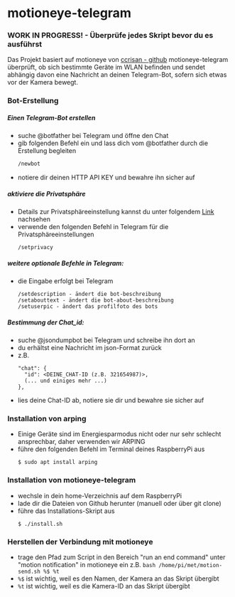 # motioneye-telegram

### WORK IN PROGRESS! - Überprüfe jedes Skript bevor du es ausführst

Das Projekt basiert auf motioneye von [ccrisan - github](https://github.com/ccrisan/motioneye/wiki/Installation)
motioneye-telegram überprüft, ob sich bestimmte Geräte im WLAN befinden und sendet abhängig davon eine Nachricht an deinen Telegram-Bot, sofern sich etwas vor der Kamera bewegt.
	
### Bot-Erstellung	

##### Einen Telegram-Bot erstellen
*   suche @botfather bei Telegram und öffne den Chat
*   gib folgenden Befehl ein und lass dich vom @botfather durch die Erstellung begleiten
    ```sh
    /newbot
    ```
*   notiere dir deinen HTTP API KEY und bewahre ihn sicher auf

##### aktiviere die Privatsphäre 
*   Details zur Privatsphäreeinstellung kannst du unter folgendem [Link](https://core.telegram.org/bots#privacy-mode) nachsehen
*   verwende den folgenden Befehl in Telegram für die Privatsphäreeinstellungen 
    ```
    /setprivacy
    ```
##### weitere optionale Befehle in Telegram:
*   die Eingabe erfolgt bei Telegram
    ```
    /setdescription - ändert die bot-beschreibung
    /setabouttext - ändert die bot-about-beschreibung
    /setuserpic - ändert das profilfoto des bots
    ```
##### Bestimmung der Chat_id:
*   suche @jsondumpbot bei Telegram und schreibe ihn dort an
*	du erhältst eine Nachricht im json-Format zurück
*   z.B.
	```
	"chat": {
	  "id": <DEINE_CHAT-ID (z.B. 321654987)>,
	  (... und einiges mehr ...)
	},
	```
*   lies deine Chat-ID ab, notiere sie dir und bewahre sie sicher auf

### Installation von arping


*   Einige Geräte sind im Energiesparmodus nicht oder nur sehr schlecht ansprechbar, daher verwenden wir ARPING
*   führe den folgenden Befehl im Terminal deines RaspberryPi aus
    ```
    $ sudo apt install arping
    ```

### Installation von motioneye-telegram
*   wechsle in dein home-Verzeichnis auf dem RaspberryPi
*   lade dir die Dateien von Github herunter (manuell oder über git clone)
*   führe das Installations-Skript aus
    ```
    $ ./install.sh
    ```

### Herstellen der Verbindung mit motioneye

*   trage den Pfad zum Script in den Bereich "run an end command" unter "motion notification" in motioneye ein
    z.B. ```bash /home/pi/met/motion-send.sh %$ %t```
*   ```%$``` ist wichtig, weil es den Namen, der Kamera an das Skript übergibt
*   ```%t``` ist wichtig, weil es die Kamera-ID an das Skript übergibt
	
